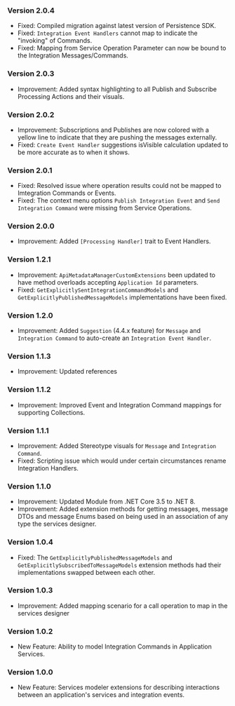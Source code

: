 ### Version 2.0.4

- Fixed: Compiled migration against latest version of Persistence SDK.
- Fixed: `Integration Event Handlers` cannot map to indicate the "invoking" of Commands.
- Fixed: Mapping from Service Operation Parameter can now be bound to the Integration Messages/Commands.

### Version 2.0.3

- Improvement: Added syntax highlighting to all Publish and Subscribe Processing Actions and their visuals.

### Version 2.0.2

- Improvement: Subscriptions and Publishes are now colored with a yellow line to indicate that they are pushing the messages externally.
- Fixed: `Create Event Handler` suggestions isVisible calculation updated to be more accurate as to when it shows.

### Version 2.0.1

- Fixed: Resolved issue where operation results could not be mapped to Imtegration Commands or Events.
- Fixed: The context menu options `Publish Integration Event` and `Send Integration Command` were missing from Service Operations.

### Version 2.0.0

- Improvement: Added `[Processing Handler]` trait to Event Handlers.

### Version 1.2.1

- Improvement: `ApiMetadataManagerCustomExtensions` been updated to have method overloads accepting `Application Id` parameters.
- Fixed: `GetExplicitlySentIntegrationCommandModels` and `GetExplicitlyPublishedMessageModels` implementations have been fixed.

### Version 1.2.0

- Improvement: Added `Suggestion` (4.4.x feature) for `Message` and `Integration Command` to auto-create an `Integration Event Handler`.

### Version 1.1.3

- Improvement: Updated references

### Version 1.1.2

- Improvement: Improved Event and Integration Command mappings for supporting Collections.
 
### Version 1.1.1

- Improvement: Added Stereotype visuals for `Message` and `Integration Command`.
- Fixed: Scripting issue which would under certain circumstances rename Integration Handlers.

### Version 1.1.0

- Improvement: Updated Module from .NET Core 3.5 to .NET 8.
- Improvement: Added extension methods for getting messages, message DTOs and message Enums based on being used in an association of any type the services designer.

### Version 1.0.4

- Fixed: The `GetExplicitlyPublishedMessageModels` and `GetExplicitlySubscribedToMessageModels` extension methods had their implementations swapped between each other.

### Version 1.0.3

- Improvement: Added mapping scenario for a call operation to map in the services designer

### Version 1.0.2

- New Feature: Ability to model Integration Commands in Application Services.

### Version 1.0.0

- New Feature: Services modeler extensions for describing interactions between an application's services and integration events.

